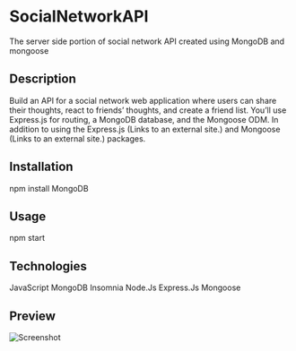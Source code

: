 # SocialNetworkAPI
The server side portion of social network API created using MongoDB and mongoose

## Description
Build an API for a social network web application where users can share their thoughts, react to friends’ thoughts, and create a friend list. 
You’ll use Express.js for routing, a MongoDB database, and the Mongoose ODM. 
In addition to using the Express.js (Links to an external site.) and Mongoose (Links to an external site.) packages.


## Installation
npm install
MongoDB

## Usage
npm start

## Technologies
JavaScript
MongoDB
Insomnia
Node.Js
Express.Js
Mongoose

## Preview
![Screenshot](video.gif) 